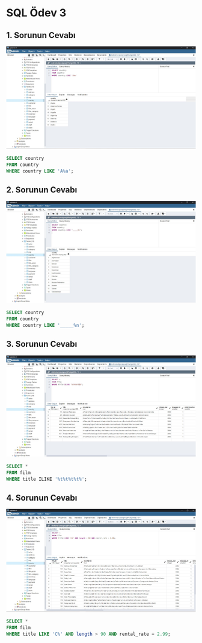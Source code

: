 # SQL Ödev 3

## 1. Sorunun Cevabı 

![answer3.1](./images/3.1.JPG)

```sql
SELECT country
FROM country
WHERE country LIKE 'A%a';
```
## 2. Sorunun Cevabı 

![answer3.2](./images/3.2.JPG)

```sql
SELECT country
FROM country
WHERE country LIKE '_____%n';
```

## 3. Sorunun Cevabı 

![answer3.3](./images/3.3.JPG)

```sql
SELECT *
FROM film
WHERE title ILIKE '%t%t%t%t%';

```

## 4. Sorunun Cevabı 

![answer3.4](./images/3.4.JPG)

```sql
SELECT *
FROM film
WHERE title LIKE 'C%' AND length > 90 AND rental_rate = 2.99;
```